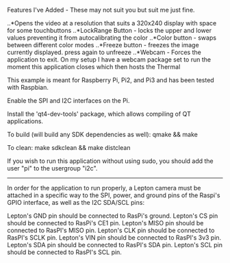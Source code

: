 Features I've Added - These may not suit you but suit me just fine.


..*Opens the video at a resolution that suits a 320x240 display with space for some touchbuttons
..*LockRange Button - locks the upper and lower values preventing it from autocalibrating the color
..*Color button - swaps between different color modes
..*Freeze button - freezes the image currently displayed.  press again to unfreeze
..*Webcam - Forces the application to exit.  On my setup I have a webcam package set to run the moment this application closes which then hosts the Thermal




This example is meant for Raspberry Pi, Pi2, and Pi3 and has been tested with Raspbian.

Enable the SPI and I2C interfaces on the Pi.

Install the 'qt4-dev-tools' package, which allows compiling of QT applications.

To build (will build any SDK dependencies as well):
qmake && make

To clean:
make sdkclean && make distclean

If you wish to run this application without using sudo, you should add the user "pi" to the usergroup "i2c".

----

In order for the application to run properly, a Lepton camera must be attached in a specific way to the SPI, power, and ground pins of the Raspi's GPIO interface, as well as the I2C SDA/SCL pins:

Lepton's GND pin should be connected to RasPi's ground.
Lepton's CS pin should be connected to RasPi's CE1 pin.
Lepton's MISO pin should be connected to RasPI's MISO pin.
Lepton's CLK pin should be connected to RasPI's SCLK pin.
Lepton's VIN pin should be connected to RasPI's 3v3 pin.
Lepton's SDA pin should be connected to RasPI's SDA pin.
Lepton's SCL pin should be connected to RasPI's SCL pin.

